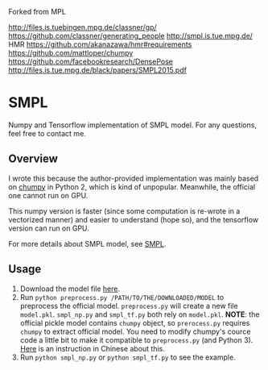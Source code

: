 Forked from MPL 

http://files.is.tuebingen.mpg.de/classner/gp/
https://github.com/classner/generating_people
http://smpl.is.tue.mpg.de/
HMR 
https://github.com/akanazawa/hmr#requirements
https://github.com/mattloper/chumpy
https://github.com/facebookresearch/DensePose
http://files.is.tue.mpg.de/black/papers/SMPL2015.pdf


# SMPL
Numpy and Tensorflow implementation of SMPL model. For any questions, feel free to contact me.

## Overview

I wrote this because the author-provided implementation was mainly based on [chumpy](https://github.com/mattloper/chumpy) in Python 2, which is kind of unpopular. Meanwhile, the official one cannot run on GPU.

This numpy version is faster (since some computation is re-wrote in a vectorized manner) and easier to understand (hope so), and the tensorflow version can run on GPU.

For more details about SMPL model, see [SMPL](http://smpl.is.tue.mpg.de/).

## Usage

1. Download the model file [here](http://smpl.is.tue.mpg.de/downloads).
2. Run `python preprocess.py /PATH/TO/THE/DOWNLOADED/MODEL` to preprocess the official model. `preprocess.py` will create a new file `model.pkl`. `smpl_np.py` and `smpl_tf.py` both rely on `model.pkl`. **NOTE**: the official pickle model contains `chumpy` object, so `prerocess.py` requires `chumpy` to extract official model. You need to modify chumpy's cource code a little bit to make it compatible to `preprocess.py` (and Python 3). [Here](https://blog.csdn.net/qq_28660035/article/details/81319055) is an instruction in Chinese about this.
3. Run `python smpl_np.py` or `python smpl_tf.py` to see the example.

